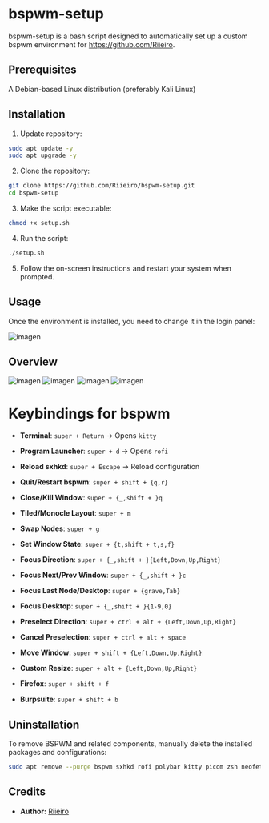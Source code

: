 
# bspwm-setup

bspwm-setup is a bash script designed to automatically set up a custom bspwm environment for https://github.com/Riieiro. 

## Prerequisites

A Debian-based Linux distribution (preferably Kali Linux)

## Installation

1. Update repository:
```bash
sudo apt update -y
sudo apt upgrade -y
```
2. Clone the repository:  
```bash
git clone https://github.com/Riieiro/bspwm-setup.git
cd bspwm-setup
```
3. Make the script executable:
```bash
chmod +x setup.sh
```
4. Run the script:
```bash
./setup.sh
```
5. Follow the on-screen instructions and restart your system when prompted.

## Usage

Once the environment is installed, you need to change it in the login panel:

![imagen](https://github.com/user-attachments/assets/14dd75f1-0631-40d5-8dfa-4d73e19ba59f)



## Overview
![imagen](https://github.com/user-attachments/assets/448e979e-44d8-48cc-81ed-9296b6308e23)
![imagen](https://github.com/user-attachments/assets/1d54d0e7-e135-48b9-99ad-e4c518cb242f)
![imagen](https://github.com/user-attachments/assets/d536ecad-73e3-4bb8-922d-2b7a86a0d7b1)
![imagen](https://github.com/user-attachments/assets/914c1290-23f5-4cf4-b718-f4bb0748cfe9)

# Keybindings for bspwm

- **Terminal**: `super + Return` → Opens `kitty`
- **Program Launcher**: `super + d` → Opens `rofi`
- **Reload sxhkd**: `super + Escape` → Reload configuration

- **Quit/Restart bspwm**: `super + shift + {q,r}`
- **Close/Kill Window**: `super + {_,shift + }q`
- **Tiled/Monocle Layout**: `super + m`
- **Swap Nodes**: `super + g`
- **Set Window State**: `super + {t,shift + t,s,f}`

- **Focus Direction**: `super + {_,shift + }{Left,Down,Up,Right}`
- **Focus Next/Prev Window**: `super + {_,shift + }c`
- **Focus Last Node/Desktop**: `super + {grave,Tab}`
- **Focus Desktop**: `super + {_,shift + }{1-9,0}`

- **Preselect Direction**: `super + ctrl + alt + {Left,Down,Up,Right}`
- **Cancel Preselection**: `super + ctrl + alt + space`

- **Move Window**: `super + shift + {Left,Down,Up,Right}`
- **Custom Resize**: `super + alt + {Left,Down,Up,Right}`

- **Firefox**: `super + shift + f`
- **Burpsuite**: `super + shift + b`

## Uninstallation

To remove BSPWM and related components, manually delete the installed packages and configurations:

```bash
sudo apt remove --purge bspwm sxhkd rofi polybar kitty picom zsh neofetch bat lsd -y rm -rf ~/.config/bspwm ~/.config/sxhkd ~/.config/polybar ~/.config/rofi ~/.config/kitty ~/.config/picom ~/.zshrc ~/.p10k.zsh ~/Pictures/Wallpapers ~/.local/share/fonts
```

## Credits

- **Author:** [Riieiro](https://github.com/Riieiro)
